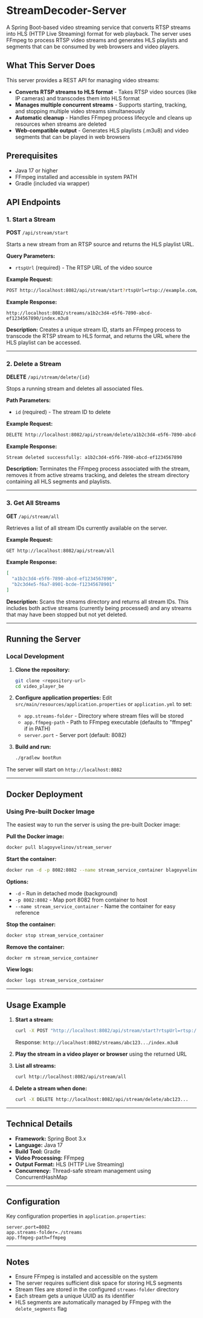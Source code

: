 # StreamDecoder-Server

A Spring Boot-based video streaming service that converts RTSP streams into HLS (HTTP Live Streaming) format for web playback. The server uses FFmpeg to process RTSP video streams and generates HLS playlists and segments that can be consumed by web browsers and video players.

## What This Server Does

This server provides a REST API for managing video streams:
- **Converts RTSP streams to HLS format** - Takes RTSP video sources (like IP cameras) and transcodes them into HLS format
- **Manages multiple concurrent streams** - Supports starting, tracking, and stopping multiple video streams simultaneously
- **Automatic cleanup** - Handles FFmpeg process lifecycle and cleans up resources when streams are deleted
- **Web-compatible output** - Generates HLS playlists (.m3u8) and video segments that can be played in web browsers

## Prerequisites

- Java 17 or higher
- FFmpeg installed and accessible in system PATH
- Gradle (included via wrapper)

## API Endpoints

### 1. Start a Stream
**POST** `/api/stream/start`

Starts a new stream from an RTSP source and returns the HLS playlist URL.

**Query Parameters:**
- `rtspUrl` (required) - The RTSP URL of the video source

**Example Request:**
```bash
POST http://localhost:8082/api/stream/start?rtspUrl=rtsp://example.com/stream
```

**Example Response:**
```
http://localhost:8082/streams/a1b2c3d4-e5f6-7890-abcd-ef1234567890/index.m3u8
```

**Description:** Creates a unique stream ID, starts an FFmpeg process to transcode the RTSP stream to HLS format, and returns the URL where the HLS playlist can be accessed.

---

### 2. Delete a Stream
**DELETE** `/api/stream/delete/{id}`

Stops a running stream and deletes all associated files.

**Path Parameters:**
- `id` (required) - The stream ID to delete

**Example Request:**
```bash
DELETE http://localhost:8082/api/stream/delete/a1b2c3d4-e5f6-7890-abcd-ef1234567890
```

**Example Response:**
```
Stream deleted successfully: a1b2c3d4-e5f6-7890-abcd-ef1234567890
```

**Description:** Terminates the FFmpeg process associated with the stream, removes it from active streams tracking, and deletes the stream directory containing all HLS segments and playlists.

---

### 3. Get All Streams
**GET** `/api/stream/all`

Retrieves a list of all stream IDs currently available on the server.

**Example Request:**
```bash
GET http://localhost:8082/api/stream/all
```

**Example Response:**
```json
[
  "a1b2c3d4-e5f6-7890-abcd-ef1234567890",
  "b2c3d4e5-f6a7-8901-bcde-f12345678901"
]
```

**Description:** Scans the streams directory and returns all stream IDs. This includes both active streams (currently being processed) and any streams that may have been stopped but not yet deleted.

---

## Running the Server

### Local Development

1. **Clone the repository:**
   ```bash
   git clone <repository-url>
   cd video_player_be
   ```

2. **Configure application properties:**
   Edit `src/main/resources/application.properties` or `application.yml` to set:
   - `app.streams-folder` - Directory where stream files will be stored
   - `app.ffmpeg-path` - Path to FFmpeg executable (defaults to "ffmpeg" if in PATH)
   - `server.port` - Server port (default: 8082)

3. **Build and run:**
   ```bash
   ./gradlew bootRun
   ```

The server will start on `http://localhost:8082`

---

## Docker Deployment

### Using Pre-built Docker Image

The easiest way to run the server is using the pre-built Docker image:

**Pull the Docker image:**
```bash
docker pull blagoyvelinov/stream_server
```

**Start the container:**
```bash
docker run -d -p 8082:8082 --name stream_service_container blagoyvelinov/stream_server
```

**Options:**
- `-d` - Run in detached mode (background)
- `-p 8082:8082` - Map port 8082 from container to host
- `--name stream_service_container` - Name the container for easy reference

**Stop the container:**
```bash
docker stop stream_service_container
```

**Remove the container:**
```bash
docker rm stream_service_container
```

**View logs:**
```bash
docker logs stream_service_container
```

---

## Usage Example

1. **Start a stream:**
   ```bash
   curl -X POST "http://localhost:8082/api/stream/start?rtspUrl=rtsp://your-camera-url/stream"
   ```
   
   Response: `http://localhost:8082/streams/abc123.../index.m3u8`

2. **Play the stream in a video player or browser** using the returned URL

3. **List all streams:**
   ```bash
   curl http://localhost:8082/api/stream/all
   ```

4. **Delete a stream when done:**
   ```bash
   curl -X DELETE http://localhost:8082/api/stream/delete/abc123...
   ```

---

## Technical Details

- **Framework:** Spring Boot 3.x
- **Language:** Java 17
- **Build Tool:** Gradle
- **Video Processing:** FFmpeg
- **Output Format:** HLS (HTTP Live Streaming)
- **Concurrency:** Thread-safe stream management using ConcurrentHashMap

---

## Configuration

Key configuration properties in `application.properties`:

```properties
server.port=8082
app.streams-folder=./streams
app.ffmpeg-path=ffmpeg
```

---

## Notes

- Ensure FFmpeg is installed and accessible on the system
- The server requires sufficient disk space for storing HLS segments
- Stream files are stored in the configured `streams-folder` directory
- Each stream gets a unique UUID as its identifier
- HLS segments are automatically managed by FFmpeg with the `delete_segments` flag
